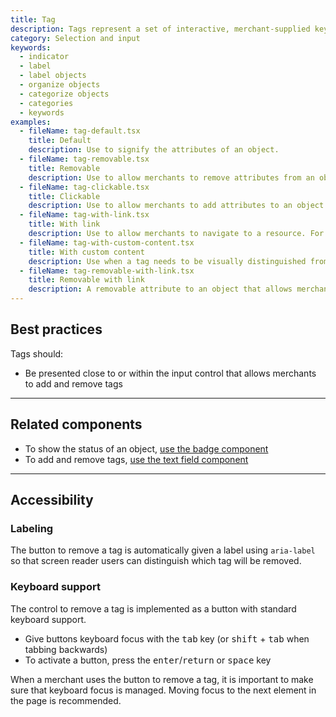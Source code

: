 ```yaml
---
title: Tag
description: Tags represent a set of interactive, merchant-supplied keywords that help label, organize, and categorize objects. Tags can be added or removed from an object by merchants.
category: Selection and input
keywords:
  - indicator
  - label
  - label objects
  - organize objects
  - categorize objects
  - categories
  - keywords
examples:
  - fileName: tag-default.tsx
    title: Default
    description: Use to signify the attributes of an object.
  - fileName: tag-removable.tsx
    title: Removable
    description: Use to allow merchants to remove attributes from an object.
  - fileName: tag-clickable.tsx
    title: Clickable
    description: Use to allow merchants to add attributes to an object.
  - fileName: tag-with-link.tsx
    title: With link
    description: Use to allow merchants to navigate to a resource. For example a customer segment or a smart collection
  - fileName: tag-with-custom-content.tsx
    title: With custom content
    description: Use when a tag needs to be visually distinguished from others, like when it's added automatically.
  - fileName: tag-removable-with-link.tsx
    title: Removable with link
    description: A removable attribute to an object that allows merchants to navigate to a resource.
---
```


## Best practices

Tags should:

- Be presented close to or within the input control that allows merchants to add and remove tags

---

## Related components

- To show the status of an object, [use the badge component](https://polaris.shopify.com/components/badge)
- To add and remove tags, [use the text field component](https://polaris.shopify.com/components/text-field)

---

## Accessibility

### Labeling

The button to remove a tag is automatically given a label using `aria-label` so that screen reader users can distinguish which tag will be removed.

### Keyboard support

The control to remove a tag is implemented as a button with standard keyboard support.

- Give buttons keyboard focus with the <kbd>tab</kbd> key (or <kbd>shift</kbd> + <kbd>tab</kbd> when tabbing backwards)
- To activate a button, press the <kbd>enter</kbd>/<kbd>return</kbd> or <kbd>space</kbd> key

When a merchant uses the button to remove a tag, it is important to make sure that keyboard focus is managed. Moving focus to the next element in the page is recommended.
